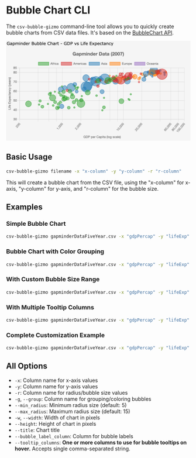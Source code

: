 # Bubble Chart CLI

The `csv-bubble-gizmo` command-line tool allows you to quickly create bubble charts from CSV data files. It's based on the [BubbleChart API](../api/bubbles.md).

![Sample Bubble Chart](../screenshots/bubblechart.png)

## Basic Usage

```bash
csv-bubble-gizmo filename -x "x-column" -y "y-column" -r "r-column"
```

This will create a bubble chart from the CSV file, using the "x-column" for x-axis, "y-column" for y-axis, and "r-column" for the bubble size.

## Examples

### Simple Bubble Chart

```bash
csv-bubble-gizmo gapminderDataFiveYear.csv -x "gdpPercap" -y "lifeExp" -r "pop"
```

### Bubble Chart with Color Grouping

```bash
csv-bubble-gizmo gapminderDataFiveYear.csv -x "gdpPercap" -y "lifeExp" -r "pop" -g "continent"
```

### With Custom Bubble Size Range

```bash
csv-bubble-gizmo gapminderDataFiveYear.csv -x "gdpPercap" -y "lifeExp" -r "pop" --min_radius 3 --max_radius 20
```

### With Multiple Tooltip Columns

```bash
csv-bubble-gizmo gapminderDataFiveYear.csv -x "gdpPercap" -y "lifeExp" -r "pop" -g "continent" --tooltip_columns "country,year"
```

### Complete Customization Example

```bash
csv-bubble-gizmo gapminderDataFiveYear.csv -x "gdpPercap" -y "lifeExp" -r "pop" -g "continent" --min_radius 3 --max_radius 20 --width 800 --height 600 --title "Global Health & Wealth" --tooltip_columns country,gdpPercap,lifeExp,pop,year
```

## All Options

- `-x`: Column name for x-axis values
- `-y`: Column name for y-axis values
- `-r`: Column name for radius/bubble size values
- `-g`, `--group`: Column name for grouping/coloring bubbles
- `--min_radius`: Minimum radius size (default: 5)
- `--max_radius`: Maximum radius size (default: 15)
- `-w`, `--width`: Width of chart in pixels
- `--height`: Height of chart in pixels
- `--title`: Chart title
- `--bubble_label_column`: Column for bubble labels
- `--tooltip_columns`: **One or more columns to use for bubble tooltips on hover.** Accepts single comma-separated string.
